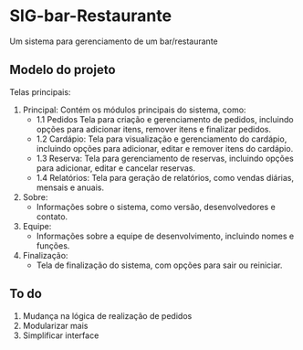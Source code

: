 # SIG-bar-Restaurante
Um sistema para gerenciamento de um bar/restaurante

## Modelo do projeto
Telas principais:
1. Principal:
Contém os módulos principais do sistema, como:
    - 1.1 Pedidos Tela para criação e gerenciamento de pedidos, incluindo opções para adicionar itens, remover itens e finalizar pedidos.
    - 1.2 Cardápio: Tela para visualização e gerenciamento do cardápio, incluindo opções para adicionar, editar e remover itens do cardápio.
    - 1.3 Reserva: Tela para gerenciamento de reservas, incluindo opções para adicionar, editar e cancelar reservas.
    - 1.4 Relatórios: Tela para geração de relatórios, como vendas diárias, mensais e anuais.
2. Sobre:
    - Informações sobre o sistema, como versão, desenvolvedores e contato.
3. Equipe:
    - Informações sobre a equipe de desenvolvimento, incluindo nomes e funções.
4. Finalização:
    - Tela de finalização do sistema, com opções para sair ou reiniciar.

## To do
1. Mudança na lógica de realização de pedidos
2. Modularizar mais
3. Simplificar interface
